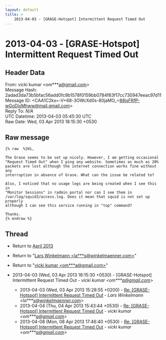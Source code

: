 ```yaml
---
layout: default
title: >
    2013-04-03 - [GRASE-Hotspot] Intermittent Request Timed Out
---
```


# 2013-04-03 - [GRASE-Hotspot] Intermittent Request Timed Out

## Header Data

From: vicki kumar \<om***a@gmail.com\><br>
Message Hash: 2adad3da73b5bfac56add0fc9b1578f0159bb0784f83f17cc730947eeac97d11<br>
Message ID: \<CAA1C2kx=-V+68-3OWcXd0s-80jaMO_=88jsFRfP-wGoDixMhww@mail.gmail.com\><br>
Reply To: _N/A_<br>
UTC Datetime: 2013-04-03 05:45:30 UTC<br>
Raw Date: Wed, 03 Apr 2013 18:15:30 +0530<br>

## Raw message

```
{% raw  %}Hi,

The Grase seems to be set up nicely. However, I am getting occasional
"Request Timed Out" when I ping any website. Sometimes as much as 20%
packets are lost although the internet connection works fine without any
interruption in absence of Grase. What can the issue be related to?

Also, I noticed that no usage logs are being created when I see this in
"Monitor Sessions" in radmin portal nor can I see them in
/var/log/squid3/access.log. Does it mean that squid is not set up properly
although I can see this service running in "top" command?

Thanks.
{% endraw %}
```

## Thread

+ Return to [April 2013](/archive/2013/04)

+ Return to "[Lars Winkelmann <la***s<span>@</span>winkelmaenner.com>](/authors/la___s_at_winkelmaenner_com)"
+ Return to "[vicki kumar <om***a<span>@</span>gmail.com>](/authors/om___a_at_gmail_com)"

+ 2013-04-03 (Wed, 03 Apr 2013 18:15:30 +0530) - [GRASE-Hotspot] Intermittent Request Timed Out - _vicki kumar \<om***a@gmail.com\>_
  + 2013-04-03 (Wed, 03 Apr 2013 15:28:55 +0200) - [Re: [GRASE-Hotspot] Intermittent Request Timed Out](/archive/2013/04/43e73c09b94a344e7d57b168b9985530a2ad13eb8643a1c5477a61706be40c90) - _Lars Winkelmann \<la***s@winkelmaenner.com\>_
  + 2013-04-04 (Thu, 04 Apr 2013 15:43:44 +0530) - [Re: [GRASE-Hotspot] Intermittent Request Timed Out](/archive/2013/04/542ba0796bc817c608cfa6308bdf6ee0f94bd4962cbf5135b4c8b1a37e709f73) - _vicki kumar \<om***a@gmail.com\>_
  + 2013-04-08 (Mon, 08 Apr 2013 17:46:40 +0530) - [Re: [GRASE-Hotspot] Intermittent Request Timed Out](/archive/2013/04/53bcb41d7eeb9f3847ecf13dbc9a7bb5a22e933f24c98a746adbcf1da171d546) - _vicki kumar \<om***a@gmail.com\>_

